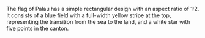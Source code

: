 The flag of Palau has a simple rectangular design with an aspect ratio of 1:2. It consists of a blue field with a full-width yellow stripe at the top, representing the transition from the sea to the land, and a white star with five points in the canton.